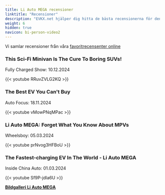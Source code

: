 ```yaml
---
title: Li Auto MEGA recensioner
linktitle: "Recensioner"
description: "EVKX.net hjälper dig hitta de bästa recensionerna för denna modell."
weight: 6
hidden: true
navicon: bi-person-video2
---
```

Vi samlar recensioner från våra [favoritrecensenter online](../../../../../guides/evreviewers/)

<div class="container text-center shadow p-2 pe-4 mb-5 bg-body-tertiary rounded border">
<h3>This Sci-Fi Minivan Is The Cure To Boring SUVs!</h3>
<p>Fully Charged Show: 10.12.2024</p>

{{< youtube RRuvZVLG2KQ >}}

</div>
<div class="container text-center shadow p-2 pe-4 mb-5 bg-body-tertiary rounded border">
<h3>The Best EV You Can&#39;t Buy</h3>
<p>Auto Focus: 18.11.2024</p>

{{< youtube vMowPNqMPac >}}

</div>
<div class="container text-center shadow p-2 pe-4 mb-5 bg-body-tertiary rounded border">
<h3>Li Auto MEGA: Forget What You Know About MPVs</h3>
<p>Wheelsboy: 05.03.2024</p>

{{< youtube prNvog3HFBoU >}}

</div>
<div class="container text-center shadow p-2 pe-4 mb-5 bg-body-tertiary rounded border">
<h3>The Fastest-charging EV In The World - Li Auto MEGA</h3>
<p>Inside China Auto: 01.03.2024</p>

{{< youtube Sf9P-jdla6U >}}

</div>
<div class="mt-3 mb-3">
<a href="../gallery/" class="text-decoration-none text-black">
<strong><i class="bi-arrow-left"></i>Bildgalleri  </strong>
</a>
<a href="../" class="text-decoration-none text-black float-end">
<strong>Li Auto MEGA <i class="bi-arrow-right"></i></strong>
</a>
</div>
